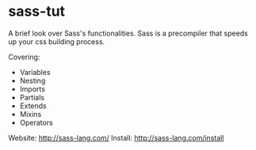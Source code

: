 # sass-tut
A brief look over Sass's functionalities.
Sass is a precompiler that speeds up your css building process.

Covering:
- Variables
- Nesting
- Imports
- Partials
- Extends
- Mixins
- Operators

Website: http://sass-lang.com/
Install: http://sass-lang.com/install
